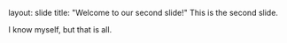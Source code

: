 layout: slide
title: "Welcome to our second slide!"
This is the second slide.

I know myself, but that is all.
